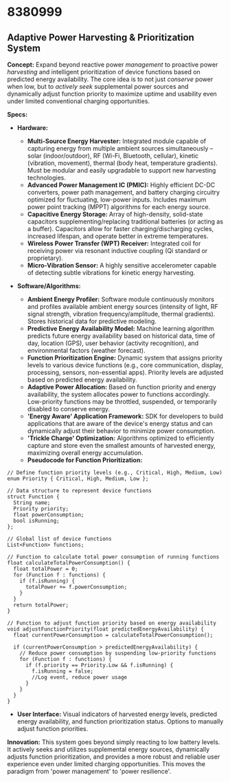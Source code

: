 # 8380999

## Adaptive Power Harvesting & Prioritization System

**Concept:** Expand beyond reactive power *management* to proactive power *harvesting* and intelligent prioritization of device functions based on predicted energy availability. The core idea is to not just *conserve* power when low, but to *actively seek* supplemental power sources and dynamically adjust function priority to maximize uptime and usability even under limited conventional charging opportunities.

**Specs:**

*   **Hardware:**
    *   **Multi-Source Energy Harvester:** Integrated module capable of capturing energy from multiple ambient sources simultaneously – solar (indoor/outdoor), RF (Wi-Fi, Bluetooth, cellular), kinetic (vibration, movement), thermal (body heat, temperature gradients).  Must be modular and easily upgradable to support new harvesting technologies.
    *   **Advanced Power Management IC (PMIC):**  Highly efficient DC-DC converters, power path management, and battery charging circuitry optimized for fluctuating, low-power inputs.  Includes maximum power point tracking (MPPT) algorithms for each energy source.
    *   **Capacitive Energy Storage:**  Array of high-density, solid-state capacitors supplementing/replacing traditional batteries (or acting as a buffer).  Capacitors allow for faster charging/discharging cycles, increased lifespan, and operate better in extreme temperatures.
    *   **Wireless Power Transfer (WPT) Receiver:**  Integrated coil for receiving power via resonant inductive coupling (Qi standard or proprietary).
    *   **Micro-Vibration Sensor:** A highly sensitive accelerometer capable of detecting subtle vibrations for kinetic energy harvesting.

*   **Software/Algorithms:**

    *   **Ambient Energy Profiler:**  Software module continuously monitors and profiles available ambient energy sources (intensity of light, RF signal strength, vibration frequency/amplitude, thermal gradients). Stores historical data for predictive modeling.
    *   **Predictive Energy Availability Model:** Machine learning algorithm predicts future energy availability based on historical data, time of day, location (GPS), user behavior (activity recognition), and environmental factors (weather forecast).
    *   **Function Prioritization Engine:** Dynamic system that assigns priority levels to various device functions (e.g., core communication, display, processing, sensors, non-essential apps).  Priority levels are adjusted based on predicted energy availability.
    *   **Adaptive Power Allocation:** Based on function priority and energy availability, the system allocates power to functions accordingly. Low-priority functions may be throttled, suspended, or temporarily disabled to conserve energy.
    *   **'Energy Aware' Application Framework:**  SDK for developers to build applications that are aware of the device's energy status and can dynamically adjust their behavior to minimize power consumption.
    *   **'Trickle Charge' Optimization:** Algorithms optimized to efficiently capture and store even the smallest amounts of harvested energy, maximizing overall energy accumulation.
    *   **Pseudocode for Function Prioritization:**

```
// Define function priority levels (e.g., Critical, High, Medium, Low)
enum Priority { Critical, High, Medium, Low };

// Data structure to represent device functions
struct Function {
  String name;
  Priority priority;
  float powerConsumption;
  bool isRunning;
};

// Global list of device functions
List<Function> functions;

// Function to calculate total power consumption of running functions
float calculateTotalPowerConsumption() {
  float totalPower = 0;
  for (Function f : functions) {
    if (f.isRunning) {
      totalPower += f.powerConsumption;
    }
  }
  return totalPower;
}

// Function to adjust function priority based on energy availability
void adjustFunctionPriority(float predictedEnergyAvailability) {
  float currentPowerConsumption = calculateTotalPowerConsumption();

  if (currentPowerConsumption > predictedEnergyAvailability) {
    // Reduce power consumption by suspending low-priority functions
    for (Function f : functions) {
      if (f.priority == Priority.Low && f.isRunning) {
        f.isRunning = false;
        //Log event, reduce power usage
      }
    }
  }
}
```

*   **User Interface:** Visual indicators of harvested energy levels, predicted energy availability, and function prioritization status.  Options to manually adjust function priorities.

**Innovation:** This system goes beyond simply reacting to low battery levels. It actively seeks and utilizes supplemental energy sources, dynamically adjusts function prioritization, and provides a more robust and reliable user experience even under limited charging opportunities.  This moves the paradigm from 'power management' to 'power resilience'.